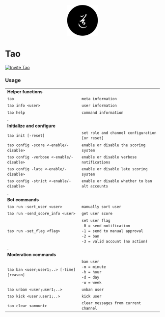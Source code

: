 <div align="center">
	<img
		src="img/tao.png"
		alt="tao"
		width="100px"
		height="100px"
	/>
</div>

# Tao

[![Invite Tao](https://img.shields.io/badge/Invite-Tao-000000?style=flat&colorA=000000&colorB=000000)](https://discord.com/oauth2/authorize?client_id=732330652539682857&scope=bot&permissions=8)

### Usage

|                                            |                                                                                                                                  |
| ------------------------------------------ | -------------------------------------------------------------------------------------------------------------------------------- |
| **Helper functions**                       |                                                                                                                                  |
| `tao`                                      | `meta information`                                                                                                               |
| `tao info <user>`                          | `user information`                                                                                                               |
| `tao help`                                 | `command information`                                                                                                            |
| .                                          |                                                                                                                                  |
| **Initialize and configure**               |                                                                                                                                  |
| `tao init [-reset]`                        | `set role and channel configuration [or reset]`                                                                                  |
| `tao config -score <-enable/-disable>`     | `enable or disable the scoring system`                                                                                           |
| `tao config -verbose <-enable/-disable>`   | `enable or disable verbose notifications`                                                                                        |
| `tao config -late <-enable/-disable>`      | `enable or disable late scoring system`                                                                                          |
| `tao config -strict <-enable/-disable>`    | `enable or disable whether to ban alt accounts`                                                                                  |
| .                                          |                                                                                                                                  |
| **Bot commands**                           |                                                                                                                                  |
| `tao run -sort_user <user> `               | `manually sort user`                                                                                                             |
| `tao run -send_score_info <user> `         | `get user score`                                                                                                                 |
| `tao run -set_flag <flag> `                | `set user flag` <br>`-0 = send notification`<br>`-1 = send to manual approval`<br>`-2 = ban`<br>`-3 = valid account (no action)` |
| .                                          |                                                                                                                                  |
| **Moderation commands**                    |                                                                                                                                  |
| `tao ban <user;user1;..> [-time] [reason]` | `ban user` <br>`-m = minute`<br>`-h = hour`<br>`-d = day`<br>`-w = week`                                                         |
| `tao unban <user;user1;..>`                | `unban user`                                                                                                                     |
| `tao kick <user;user1;..>`                 | `kick user`                                                                                                                      |
| `tao clear <amount>`                       | `clear messages from current channel`                                                                                            |
